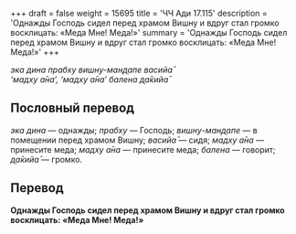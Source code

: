 +++
draft = false
weight = 15695
title = 'ЧЧ Ади 17.115'
description = 'Однажды Господь сидел перед храмом Вишну и вдруг стал громко восклицать: «Меда Мне! Меда!»'
summary = 'Однажды Господь сидел перед храмом Вишну и вдруг стал громко восклицать: «Меда Мне! Меда!»'
+++

_эка дина прабху вишн̣у-ман̣д̣апе васийа̄  
‘мадху а̄на’, ‘мадху а̄на’ балена д̣а̄кийа̄_

## Пословный перевод

_эка_ _дина_ — однажды; _прабху_ — Господь; _вишн̣у_\-_ман̣д̣апе_ — в помещении перед храмом Вишну; _васийа̄_ — сидя; _мадху_ _а̄на_ — принесите меда; _мадху_ _а̄на_ — принесите меда; _балена_ — говорит; _д̣а̄кийа̄_ — громко.

## Перевод

**Однажды Господь сидел перед храмом Вишну и вдруг стал громко восклицать: «Меда Мне! Меда!»**
